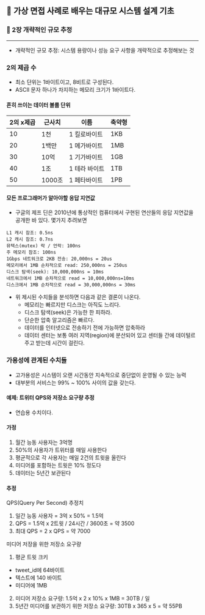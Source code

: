 ## :pushpin: 가상 면접 사례로 배우는 대규모 시스템 설계 기초


### :seedling: 2장 개략적인 규모 추정

---

- 개략적인 규모 추정: 시스템 용량이나 성능 요구 사항을 개략적으로 추정해보는 것

### 2의 제곱 수
- 최소 단위는 1바이트이고, 8비트로 구성된다.
- ASCII 문자 하나가 차지하는 메모리 크기가 1바이트다.

#### 흔히 쓰이는 데이터 볼륨 단위

| 2의 x제곱 | 근사치   | 이름        | 축약형     |
|--------|-------|-----------|---------|
| 10     | 1천    | 1 킬로바이트   | 1KB     |
| 20     | 1백만   | 1 메가바이트   | 1MB     |
| 30     | 10억   | 1 기가바이트   | 1GB     |
| 40     | 1조    | 1 테라 바이트  | 1TB     |
| 50     | 1000조 | 1 페타바이트   | 1PB     | 


#### 모든 프로그래머가 알아야할 응답 지연값
- 구글의 제프 딘은 2010년에 통상적인 컴퓨터에서 구현된 연산들의 응답 지연값을 공개한 바 있다. 몇가지 추려보면

```text
L1 캐시 참조: 0.5ns
L2 캐시 참조: 0.7ns
뮤텍스(mutex) 락 / 언락: 100ns
주 메모리 참조: 100ns
1Gbps 네트워크로 2KB 전송: 20,000ns = 20us
메모리에서 1MB 순차적으로 read: 250,000ns = 250us
디스크 탐색(seek): 10,000,000ns = 10ms
네트워크에서 1MB 순차적으로 read = 10,000,000ns=10ms
디스크에서 1MB 순차적으로 read = 30,000,000ns = 30ms 
```

- 위 제시된 수치들을 분석하면 다음과 같은 결론이 나온다.
  - 메모리는 빠르지만 디스크는 아직도 느리다.
  - 디스크 탐색(seek)은 가능한 한 피하라.
  - 단순한 압축 알고리즘은 빠르다.
  - 데이터를 인터넷으로 전송하기 전에 가능하면 압축하라
  - 데이터 센터는 보통 여러 지역(region)에 분산되어 있고 센터들 간에 데이털르 주고 받는데 시간이 걸린다.


### 가용성에 관계된 수치들
- 고가용성은 시스템이 오랜 시간동안 지속적으로 중단없이 운영될 수 있는 능력
- 대부분의 서비스는 99% ~ 100% 사이의 값을 갖는다.


#### 예제: 트위터 QPS와 저장소 요구량 추정
- 연습용 수치이다.

#### 가정
1. 월간 능동 사용자는 3억명
2. 50%의 사용자가 트위터를 매일 사용한다
3. 평균적으로 각 사용자는 매일 2건의 트윗을 올린다
4. 미디어를 포함하는 트윗은 10% 정도다
5. 데이터는 5년간 보관된다

#### 추정
QPS(Query Per Second) 추정치
1. 일간 능동 사용자 = 3억 x 50% = 1.5억
2. QPS = 1.5억 x 2트윗 / 24시간 / 3600초 = 약 3500
3. 최대 QPS = 2 x QPS = 약 7000

미디어 저장을 위한 저장소 요구량
1. 평균 트윗 크키
- tweet_id에 64바이트 
- 텍스트에 140 바이트
- 미디어에 1MB 

2. 미디어 저장소 요구량: 1.5억 x 2 x 10% x 1MB = 30TB / 일
3. 5년간 미디어를 보관하기 위한 저장소 요구량: 30TB x 365 x 5 = 약 55PB